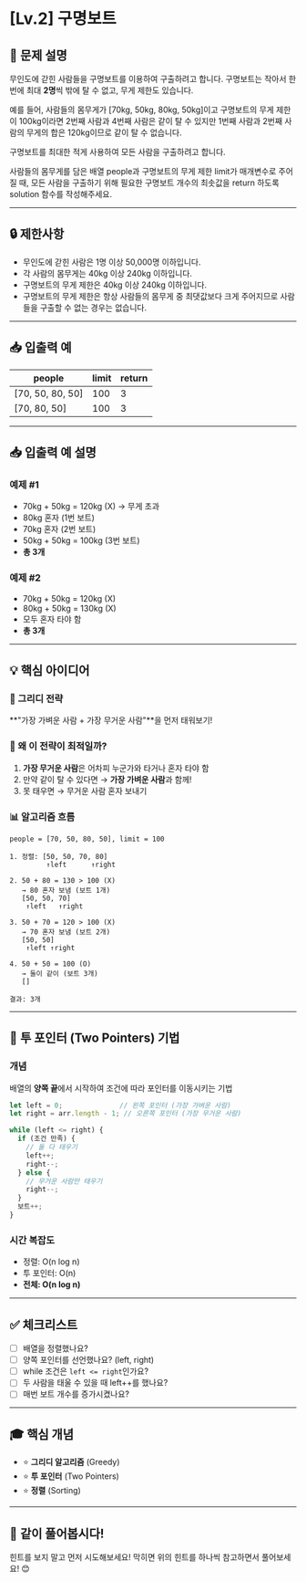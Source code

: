 # [Lv.2] 구명보트

## 📌 문제 설명

무인도에 갇힌 사람들을 구명보트를 이용하여 구출하려고 합니다. 구명보트는 작아서 한 번에 최대 **2명**씩 밖에 탈 수 없고, 무게 제한도 있습니다.

예를 들어, 사람들의 몸무게가 [70kg, 50kg, 80kg, 50kg]이고 구명보트의 무게 제한이 100kg이라면 2번째 사람과 4번째 사람은 같이 탈 수 있지만 1번째 사람과 2번째 사람의 무게의 합은 120kg이므로 같이 탈 수 없습니다.

구명보트를 최대한 적게 사용하여 모든 사람을 구출하려고 합니다.

사람들의 몸무게를 담은 배열 people과 구명보트의 무게 제한 limit가 매개변수로 주어질 때, 모든 사람을 구출하기 위해 필요한 구명보트 개수의 최솟값을 return 하도록 solution 함수를 작성해주세요.

---

## 🔒 제한사항

- 무인도에 갇힌 사람은 1명 이상 50,000명 이하입니다.
- 각 사람의 몸무게는 40kg 이상 240kg 이하입니다.
- 구명보트의 무게 제한은 40kg 이상 240kg 이하입니다.
- 구명보트의 무게 제한은 항상 사람들의 몸무게 중 최댓값보다 크게 주어지므로 사람들을 구출할 수 없는 경우는 없습니다.

---

## 📥 입출력 예

| people           | limit | return |
| ---------------- | ----- | ------ |
| [70, 50, 80, 50] | 100   | 3      |
| [70, 80, 50]     | 100   | 3      |

---

## 📥 입출력 예 설명

### 예제 #1
- 70kg + 50kg = 120kg (X) → 무게 초과
- 80kg 혼자 (1번 보트)
- 70kg 혼자 (2번 보트)
- 50kg + 50kg = 100kg (3번 보트)
- **총 3개**

### 예제 #2
- 70kg + 50kg = 120kg (X)
- 80kg + 50kg = 130kg (X)
- 모두 혼자 타야 함
- **총 3개**

---

## 💡 핵심 아이디어

### 🎯 그리디 전략
**"가장 가벼운 사람 + 가장 무거운 사람"**을 먼저 태워보기!

### 🤔 왜 이 전략이 최적일까?

1. **가장 무거운 사람**은 어차피 누군가와 타거나 혼자 타야 함
2. 만약 같이 탈 수 있다면 → **가장 가벼운 사람**과 함께!
3. 못 태우면 → 무거운 사람 혼자 보내기

### 📊 알고리즘 흐름

```
people = [70, 50, 80, 50], limit = 100

1. 정렬: [50, 50, 70, 80]
         ↑left      ↑right

2. 50 + 80 = 130 > 100 (X)
   → 80 혼자 보냄 (보트 1개)
   [50, 50, 70]
    ↑left   ↑right

3. 50 + 70 = 120 > 100 (X)
   → 70 혼자 보냄 (보트 2개)
   [50, 50]
    ↑left ↑right

4. 50 + 50 = 100 (O)
   → 둘이 같이 (보트 3개)
   []

결과: 3개
```

---

## 🔑 투 포인터 (Two Pointers) 기법

### 개념
배열의 **양쪽 끝**에서 시작하여 조건에 따라 포인터를 이동시키는 기법

```typescript
let left = 0;              // 왼쪽 포인터 (가장 가벼운 사람)
let right = arr.length - 1; // 오른쪽 포인터 (가장 무거운 사람)

while (left <= right) {
  if (조건 만족) {
    // 둘 다 태우기
    left++;
    right--;
  } else {
    // 무거운 사람만 태우기
    right--;
  }
  보트++;
}
```

### 시간 복잡도
- 정렬: O(n log n)
- 투 포인터: O(n)
- **전체: O(n log n)**

---

## ✅ 체크리스트

- [ ] 배열을 정렬했나요?
- [ ] 양쪽 포인터를 선언했나요? (left, right)
- [ ] while 조건은 `left <= right`인가요?
- [ ] 두 사람을 태울 수 있을 때 left++를 했나요?
- [ ] 매번 보트 개수를 증가시켰나요?

---

## 🎓 핵심 개념

- ⭐ **그리디 알고리즘** (Greedy)
- ⭐ **투 포인터** (Two Pointers)
- ⭐ **정렬** (Sorting)

---

## 🚀 같이 풀어봅시다!

힌트를 보지 말고 먼저 시도해보세요!
막히면 위의 힌트를 하나씩 참고하면서 풀어보세요! 😊

